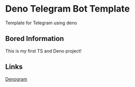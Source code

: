 # Deno Telegram Bot Template

Template for Telegram using deno 

## Bored Information

This is my first TS and Deno project!

## Links

[Denogram](https://github.com/denogram/denogram)
